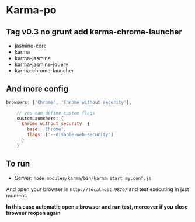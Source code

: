 # Karma-po

## Tag v0.3 no grunt add karma-chrome-launcher

* jasmine-core
* karma
* karma-jasmine
* karma-jasmine-jquery
* karma-chrome-launcher

## And more config

```javascript
browsers: ['Chrome', 'Chrome_without_security'],

    // you can define custom flags
    customLaunchers: {
      Chrome_without_security: {
        base: 'Chrome',
        flags: ['--disable-web-security']
      }
    }
```

## To run

* Server: `node_modules/karma/bin/karma start my.conf.js`

And open your browser in `http://localhost:9876/` and test executing in just moment.

**In this case automatic open a browser and run test, moreover if you close browser reopen again**
